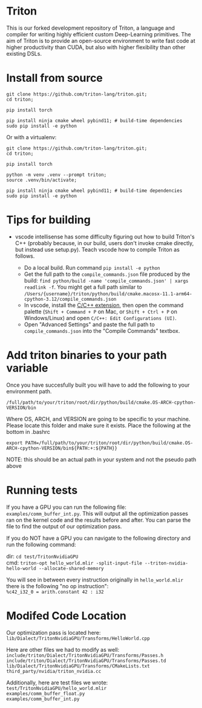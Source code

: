 # Triton

This is our forked development repository of Triton, a language and compiler for writing highly efficient custom Deep-Learning primitives. The aim of Triton is to provide an open-source environment to write fast code at higher productivity than CUDA, but also with higher flexibility than other existing DSLs.

# Install from source

```
git clone https://github.com/triton-lang/triton.git;
cd triton;

pip install torch

pip install ninja cmake wheel pybind11; # build-time dependencies
sudo pip install -e python
```

Or with a virtualenv:

```
git clone https://github.com/triton-lang/triton.git;
cd triton;

pip install torch

python -m venv .venv --prompt triton;
source .venv/bin/activate;

pip install ninja cmake wheel pybind11; # build-time dependencies
sudo pip install -e python
```

# Tips for building

- vscode intellisense has some difficulty figuring out how to build Triton's C++
  (probably because, in our build, users don't invoke cmake directly, but
  instead use setup.py).  Teach vscode how to compile Triton as follows.

    - Do a local build. Run command `pip install -e python`
    - Get the full path to the `compile_commands.json` file produced by the build:
      `find python/build -name 'compile_commands.json' | xargs readlink -f`.
      You might get a full path similar to `/Users/{username}/triton/python/build/cmake.macosx-11.1-arm64-cpython-3.12/compile_commands.json`
    - In vscode, install the
      [C/C++
      extension](https://marketplace.visualstudio.com/items?itemName=ms-vscode.cpptools),
      then open the command palette (`Shift + Command + P` on Mac, or `Shift +
      Ctrl + P` on Windows/Linux) and open `C/C++: Edit Configurations (UI)`.
    - Open "Advanced Settings" and paste the full path to
      `compile_commands.json` into the "Compile Commands" textbox.

# Add triton binaries to your path variable
Once you have succesfully built you will have to add the following to your environment path.

`/full/path/to/your/triton/root/dir/python/build/cmake.OS-ARCH-cpython-VERSION/bin`  

Where OS, ARCH, and VERSION are going to be specific to your machine. Please locate this folder and make sure it exists. Place the following at the bottom in .bashrc  

`export PATH=/full/path/to/your/triton/root/dir/python/build/cmake.OS-ARCH-cpython-VERSION/bin${PATH:+:${PATH}}`  

NOTE: this should be an actual path in your system and not the pseudo path above

# Running tests

If you have a GPU you can run the following file: `examples/comm_buffer_int.py`. This will output all the optimization passes ran on the kernel code and the results before and after. You can parse the file to find the output of our optimization pass.  

If you do NOT have a GPU you can navigate to the following directory and run the following command:

dir: `cd test/TritonNvidiaGPU`  
cmd: `triton-opt hello_world.mlir -split-input-file --triton-nvidia-hello-world --allocate-shared-memory`  
  
You will see in between every instruction originally in `hello_world.mlir` there is the following "no op instruction":  
`%c42_i32_0 = arith.constant 42 : i32`  

# Modifed Code Location
Our optimization pass is located here: `lib/Dialect/TritonNvidiaGPU/Transforms/HelloWorld.cpp`  
  
Here are other files we had to modify as well:  
`include/triton/Dialect/TritonNvidiaGPU/Transforms/Passes.h`  
`include/triton/Dialect/TritonNvidiaGPU/Transforms/Passes.td`  
`lib/Dialect/TritonNvidiaGPU/Transforms/CMakeLists.txt`  
`third_party/nvidia/triton_nvidia.cc`  
  
Additionally, here are test files we wrote:  
`test/TritonNvidiaGPU/hello_world.mlir`  
`examples/comm_buffer_float.py`  
`examples/comm_buffer_int.py`

